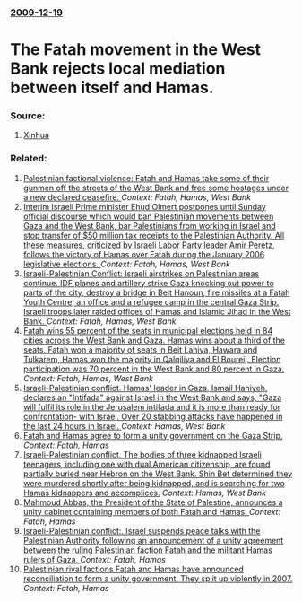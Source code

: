 ### [2009-12-19](/news/2009/12/19/index.md)

#  The Fatah movement in the West Bank rejects local mediation between itself and Hamas. 




### Source:

1. [Xinhua](http://news.xinhuanet.com/english/2009-12/19/content_12672669.htm)

### Related:

1. [ Palestinian factional violence: Fatah and Hamas take some of their gunmen off the streets of the West Bank and free some hostages under a new declared ceasefire. ](/news/2007/02/4/palestinian-factional-violence-fatah-and-hamas-take-some-of-their-gunmen-off-the-streets-of-the-west-bank-and-free-some-hostages-under-a-n.md) _Context: Fatah, Hamas, West Bank_
2. [ Interim Israeli Prime minister Ehud Olmert postpones until Sunday official discourse which would ban Palestinian movements between Gaza and the West Bank, bar Palestinians from working in Israel and stop transfer of $50 million tax receipts to the Palestinian Authority. All these measures, criticized by Israeli Labor Party leader Amir Peretz, follows the victory of Hamas over Fatah during the January 2006 legislative elections. ](/news/2006/02/17/interim-israeli-prime-minister-ehud-olmert-postpones-until-sunday-official-discourse-which-would-ban-palestinian-movements-between-gaza-and.md) _Context: Fatah, Hamas, West Bank_
3. [ Israeli-Palestinian Conflict: Israeli airstrikes on Palestinian areas continue. IDF planes and artillery strike Gaza knocking out power to parts of the city, destroy a bridge in Beit Hanoun, fire missiles at a Fatah Youth Centre, an office and a refugee camp in the central Gaza Strip. Israeli troops later raided offices of Hamas and Islamic Jihad in the West Bank. ](/news/2005/09/28/israeli-palestinian-conflict-israeli-airstrikes-on-palestinian-areas-continue-idf-planes-and-artillery-strike-gaza-knocking-out-power-to.md) _Context: Fatah, Hamas, West Bank_
4. [ Fatah wins 55 percent of the seats in municipal elections held in 84 cities across the West Bank and Gaza. Hamas wins about a third of the seats. Fatah won a majority of seats in Beit Lahiya, Hawara and Tulkarem, Hamas won the majority in Qalqiliya and El Boureij. Election participation was 70 percent in the West Bank and 80 percent in Gaza. ](/news/2005/05/6/fatah-wins-55-percent-of-the-seats-in-municipal-elections-held-in-84-cities-across-the-west-bank-and-gaza-hamas-wins-about-a-third-of-the.md) _Context: Fatah, Hamas, West Bank_
5. [Israeli-Palestinian conflict. Hamas' leader in Gaza, Ismail Haniyeh, declares an "Intifada" against Israel in the West Bank and says, "Gaza will fulfil its role in the Jerusalem intifada and it is more than ready for confrontation- with Israel. Over 20 stabbing attacks have happened in the last 24 hours in Israel. ](/news/2015/10/9/israeli-palestinian-conflict-hamas-leader-in-gaza-ismail-haniyeh-declares-an-intifada-against-israel-in-the-west-bank-and-says-gaz.md) _Context: Hamas, West Bank_
6. [Fatah and Hamas agree to form a unity government on the Gaza Strip. ](/news/2014/09/26/fatah-and-hamas-agree-to-form-a-unity-government-on-the-gaza-strip.md) _Context: Fatah, Hamas_
7. [Israeli-Palestinian conflict. The bodies of three kidnapped Israeli teenagers, including one with dual American citizenship, are found partially buried near Hebron on the West Bank. Shin Bet determined they were murdered shortly after being kidnapped, and is searching for two Hamas kidnappers and accomplices.](/news/2014/06/30/israeli-palestinian-conflict-the-bodies-of-three-kidnapped-israeli-teenagers-including-one-with-dual-american-citizenship-are-found-par.md) _Context: Hamas, West Bank_
8. [Mahmoud Abbas, the President of the State of Palestine, announces a unity cabinet containing members of both Fatah and Hamas. ](/news/2014/06/2/mahmoud-abbas-the-president-of-the-state-of-palestine-announces-a-unity-cabinet-containing-members-of-both-fatah-and-hamas.md) _Context: Fatah, Hamas_
9. [Israeli-Palestinian conflict:. Israel suspends peace talks with the Palestinian Authority following an announcement of a unity agreement between the ruling Palestinian faction Fatah and the militant Hamas rulers of Gaza. ](/news/2014/04/24/israeli-palestinian-conflict-israel-suspends-peace-talks-with-the-palestinian-authority-following-an-announcement-of-a-unity-agreement-b.md) _Context: Fatah, Hamas_
10. [Palestinian rival factions Fatah and Hamas have announced reconciliation to form a unity government. They split up violently in 2007. ](/news/2014/04/23/palestinian-rival-factions-fatah-and-hamas-have-announced-reconciliation-to-form-a-unity-government-they-split-up-violently-in-2007.md) _Context: Fatah, Hamas_
